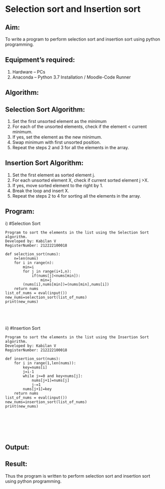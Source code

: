 # Selection sort and Insertion sort
## Aim:
To write a program to perform selection sort and insertion sort using python programming.
## Equipment’s required:
1.	Hardware – PCs
2.	Anaconda – Python 3.7 Installation / Moodle-Code Runner
## Algorithm:
## Selection Sort Algorithm:
1.	Set the first unsorted element as the minimum
2.	For each of the unsorted elements, check if the element < current minimum.
3.	If yes, set the element as the new minimum.
4.	Swap minimum with first unsorted position.
5.	Repeat the steps 2 and 3 for all the elements in the array.
## Insertion Sort Algorithm:
1.	Set the first element as sorted element j.
2.	For each unsorted element X, check if current sorted element j >X.
3.	If yes, move sorted element to the right by 1.
4.	Break the loop and insert X.
5.	Repeat the steps 2 to 4 for sorting all the elements in the array.
## Program:
i)	#Selection Sort
```
Program to sort the elements in the list using the Selection Sort algorithm.
Developed by: Kabilan V
RegisterNumber: 212222100018

def selection_sort(nums):
    n=len(nums)
    for i in range(n):
        min=i
        for j in range(i+1,n):
            if(nums[j]<nums[min]):
                min=j
        (nums[i],nums[min])=(nums[min],nums[i])
    return nums
list_of_nums = eval(input())
new_nums=selection_sort(list_of_nums)
print(new_nums)





```
ii)	#Insertion Sort
```
Program to sort the elements in the list using the Insertion Sort algorithm.
Developed by: Kabilan V
RegisterNumber: 212222100018

def insertion_sort(nums):
    for i in range(1,len(nums)):
        key=nums[i]
        j=i-1
        while j>=0 and key<nums[j]:
            nums[j+1]=nums[j]
            j-=1
        nums[j+1]=key
    return nums
list_of_nums = eval(input())
new_nums=insertion_sort(list_of_nums)
print(new_nums)







```

## Output:


## Result:
Thus the program is written to perform selection sort and insertion sort using python programming.

